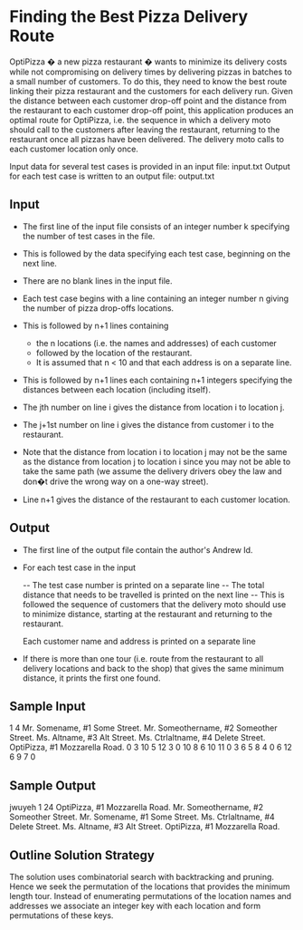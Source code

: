 # Finding the Best Pizza Delivery Route


   OptiPizza � a new pizza restaurant � wants to minimize its delivery costs while not compromising on delivery times 
   by delivering pizzas in batches to a small number of customers. To do this, they need to know the best route linking 
   their pizza restaurant and the customers for each delivery run.  Given the distance between each customer drop-off point 
   and the distance from the restaurant to each customer drop-off point, this application produces an optimal route for OptiPizza, 
   i.e. the sequence in which a delivery moto should call to the customers after leaving the restaurant, returning to the restaurant 
   once all pizzas have been delivered. The delivery moto calls to each customer location only once.

   Input data for several test cases is provided in an input file: input.txt
   Output for each test case is written to an output file: output.txt


   Input
   -----

   - The first line of the input file consists of an integer number k specifying the number of test cases in the file.  
   - This is followed by the data specifying each test case, beginning on the next line.  
   - There are no blank lines in the input file.
   - Each test case begins with a line containing an integer number n giving the number of pizza drop-offs locations. 
   - This is followed by n+1 lines containing 
   
     - the n locations (i.e. the names and addresses) of each customer 
     - followed by the location of the restaurant. 
     - It is assumed that n < 10 and that each address is on a separate line.  

   - This is followed by n+1 lines each containing n+1 integers specifying the distances between each location (including itself).  
   - The jth number on line i gives the distance from location i to location j. 
   - The j+1st number on line i gives the distance from customer i to the restaurant.  
   - Note that the distance from location i to location j may not be the same as the distance from location j to location i 
     since you may not be able to take the same path (we assume the delivery drivers obey the law and don�t drive the wrong way 
     on a one-way street).  
   - Line n+1 gives the distance of the restaurant to each customer location.
   

   Output
   ------

   - The first line of the output file contain the author's Andrew Id.

   - For each test case in the input
   
     -- The test case number is printed on a separate line
     -- The total distance that needs to be travelled is printed on the next line
     -- This is followed the sequence of customers that the delivery moto should use to minimize distance, 
        starting at the restaurant and returning to the restaurant.

        Each customer name and address is printed on a separate line
     
   - If there is more than one tour (i.e. route from the restaurant to all delivery locations and back to the shop) 
     that gives the same minimum distance, it prints the first one found.


   Sample Input
   ------------
   1
   4
   Mr. Somename, #1 Some Street.
   Mr. Someothername, #2 Someother Street.
   Ms. Altname, #3 Alt Street.
   Ms. Ctrlaltname, #4 Delete Street.
   OptiPizza, #1 Mozzarella Road. 
   0   3  10  5 12 
   3   0  10  8  6 
   10 11   0  3  6 
   5   8   4  0  6 
   12  6   9  7  0 


   Sample Output
   -------------
   jwuyeh
   1
   24
   OptiPizza, #1 Mozzarella Road. 
   Mr. Someothername, #2 Someother Street.
   Mr. Somename, #1 Some Street.
   Ms. Ctrlaltname, #4 Delete Street.
   Ms. Altname, #3 Alt Street.
   OptiPizza, #1 Mozzarella Road. 

   Outline Solution Strategy
   -------------------------
   The solution uses combinatorial search with backtracking and pruning. 
   Hence we seek the permutation of the locations that provides the minimum length tour.
   Instead of enumerating permutations of the location names and addresses 
   we associate an integer key with each location and form permutations of these keys.
